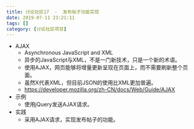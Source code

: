 ```yaml
---
title: 讨论社区17  -  发布帖子功能实现
date: 2019-07-11 23:21:11
tags: []
category: [讨论社区项目]
---
```


- AJAX
  - Asynchronous JavaScript and XML
  - 异步的JavaScript与XML，不是一门新技术，只是一个新的术语。
  - 使用AJAX，网页能够将增量更新呈现在页面上，而不需要刷新整个页面。
  - 虽然X代表XML，但目前JSON的使用比XML更加普遍。
  - https://developer.mozilla.org/zh-CN/docs/Web/Guide/AJAX
- 示例
  - 使用jQuery发送AJAX请求。
- 实践
  - 采用AJAX请求，实现发布帖子的功能。